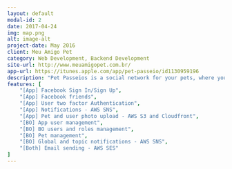 ```yaml
---
layout: default
modal-id: 2
date: 2017-04-24
img: map.png
alt: image-alt
project-date: May 2016
client: Meu Amigo Pet
category: Web Development, Backend Development
site-url: http://www.meuamigopet.com.br/
app-url: https://itunes.apple.com/app/pet-passeio/id1130959196
description: "Pet Passeios is a social network for your pets, where you can insert data about their walks and their schedule (for example: vet appointments). The database is on MongoDB and the API is on C#. I also implemented the Backoffice in AngularJS."
features: [ 
    "[App] Facebook Sign In/Sign Up", 
    "[App] Facebook friends",
    "[App] User two factor Authentication",
    "[App] Notifications - AWS SNS",
    "[App] Pet and user photo upload - AWS S3 and Cloudfront",
    "[BO] App user management",
    "[BO] BO users and roles management",
    "[BO] Pet management",
    "[BO] Global and topic notifications - AWS SNS",    
    "[Both] Email sending - AWS SES"
]
---
```

